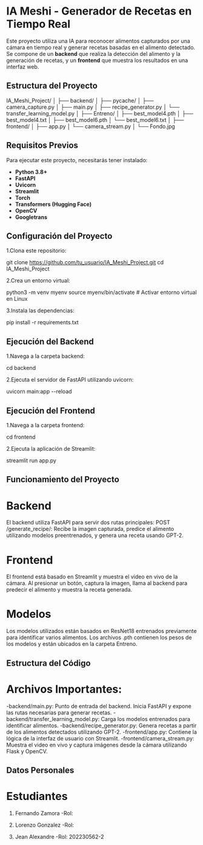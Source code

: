 # IA Meshi - Generador de Recetas en Tiempo Real

Este proyecto utiliza una IA para reconocer alimentos capturados por una cámara en tiempo real y generar recetas basadas en el alimento detectado. Se compone de un **backend** que realiza la detección del alimento y la generación de recetas, y un **frontend** que muestra los resultados en una interfaz web. 

## Estructura del Proyecto

IA_Meshi_Project/ │ ├── backend/ │ ├── pycache/ │ ├── camera_capture.py │ ├── main.py │ ├── recipe_generator.py │ └── transfer_learning_model.py │ ├── Entreno/ │ ├── best_model4.pth │ ├── best_model4.txt │ ├── best_model6.pth │ └── best_model6.txt │ ├── frontend/ │ ├── app.py │ └── camera_stream.py │ └── Fondo.jpg


## Requisitos Previos

Para ejecutar este proyecto, necesitarás tener instalado:

- **Python 3.8+**
- **FastAPI**
- **Uvicorn**
- **Streamlit**
- **Torch**
- **Transformers (Hugging Face)**
- **OpenCV**
- **Googletrans**

## Configuración del Proyecto

1.Clona este repositorio:

git clone https://github.com/tu_usuario/IA_Meshi_Project.git
cd IA_Meshi_Project

2.Crea un entorno virtual:

python3 -m venv myenv
source myenv/bin/activate  # Activar entorno virtual en Linux

3.Instala las dependencias:

pip install -r requirements.txt

## Ejecución del Backend

1.Navega a la carpeta backend:

cd backend

2.Ejecuta el servidor de FastAPI utilizando uvicorn:

uvicorn main:app --reload

## Ejecución del Frontend

1.Navega a la carpeta frontend:

cd frontend

2.Ejecuta la aplicación de Streamlit:

streamlit run app.py

## Funcionamiento del Proyecto

# Backend
El backend utiliza FastAPI para servir dos rutas principales:
POST /generate_recipe/: Recibe la imagen capturada, predice el alimento utilizando modelos preentrenados, y genera una receta usando GPT-2.

# Frontend
El frontend está basado en Streamlit y muestra el video en vivo de la cámara. Al presionar un botón, captura la imagen, llama al backend para predecir el alimento y muestra la receta generada.

# Modelos
Los modelos utilizados están basados en ResNet18 entrenados previamente para identificar varios alimentos. Los archivos .pth contienen los pesos de los modelos y están ubicados en la carpeta Entreno.

## Estructura del Código

# Archivos Importantes:
-backend/main.py: Punto de entrada del backend. Inicia FastAPI y expone las rutas necesarias para generar recetas.
-backend/transfer_learning_model.py: Carga los modelos entrenados para identificar alimentos.
-backend/recipe_generator.py: Genera recetas a partir de los alimentos detectados utilizando GPT-2.
-frontend/app.py: Contiene la lógica de la interfaz de usuario con Streamlit.
-frontend/camera_stream.py: Muestra el video en vivo y captura imágenes desde la cámara utilizando Flask y OpenCV.

## Datos Personales

# Estudiantes
1) Fernando Zamora
-Rol:

2) Lorenzo Gonzalez
-Rol:

3) Jean Alexandre
-Rol: 202230562-2





